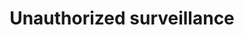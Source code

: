 ---
layout: tactic

title:  "Unauthorized surveillance"
tags: 
t-sort: "Dark Tactic"
t-type: "Unsustainable Pattern"
categories: edge-computing
t-description: "Because the edge is closer to the edge users and end users, access to applications running at the edge generate more and richer metadata, like the user geolocation (and movements) by monitoring the location of the edge device, or the presence and use of collocated applications e.g., for smart-home or IoT appliances. This enables exploiting metadata against privacy, sometimes authorized (e.g., in smart surveillance for safety reasons), but often unauthorized with malicious intents (e.g., facial spoofing, people tracking) or for commercial reasons (e.g., monitoring of customers behavior)."
t-participant: "end-user, edge-user"
t-artifact: "Application running at the edge"
t-context: "Surveillance"
t-feature: "Metadata creation/collection"
t-intent: "Exploiting metadata against privacy"
t-intentmeasure: "How much private information leaks"
t-countermeasure: "To detect unauthorized accesses and raise alarms."
t-source: "*The Dark Side of Cloud and Edge Computing* by Klervie Toczé, Maël Madon, Muriel Garcia and Patricia Lago"
t-source-doi: "https://doi.org/10.21428/bf6fb269.9422c084"
t-diagram: "models-unauthorized_surveillance.png"
---
